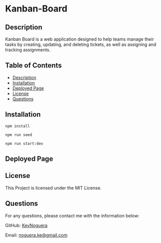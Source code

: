 # Kanban-Board 

## Description
Kanban Board is a web application designed to help teams manage their tasks by creating, updating, and deleting tickets, as well as assigning and tracking assignments. 

## Table of Contents
- [Description](#description)
- [Installation](#installation)
- [Deployed Page](#deployed-page)
- [License](#license)
- [Questions](#questions)

## Installation

```
npm install

npm run seed

npm run start:dev
```

## Deployed Page



## License 
This Project is licensed under the MIT License.


## Questions
For any questions, please contact me with the information below:

GitHub: [KevNoguera](https://github.com/KevNoguera)

Email: [noguera.ke@gmail.com](mailto:noguera.ke@gmail.com)